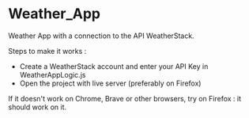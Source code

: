 # Weather_App
Weather App with a connection to the API WeatherStack.


Steps to make it works :

- Create a WeatherStack account and enter your API Key in WeatherAppLogic.js
- Open the project with live server (preferably on Firefox)

If it doesn't work on Chrome, Brave or other browsers, try on Firefox : it should work on it.
